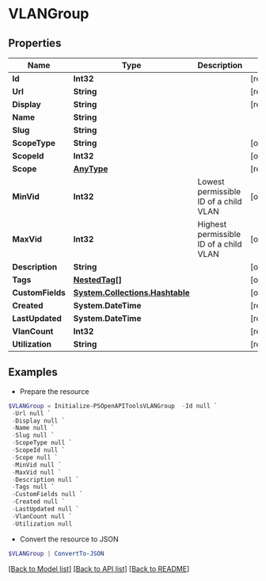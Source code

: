 # VLANGroup
## Properties

Name | Type | Description | Notes
------------ | ------------- | ------------- | -------------
**Id** | **Int32** |  | [readonly] 
**Url** | **String** |  | [readonly] 
**Display** | **String** |  | [readonly] 
**Name** | **String** |  | 
**Slug** | **String** |  | 
**ScopeType** | **String** |  | [optional] 
**ScopeId** | **Int32** |  | [optional] 
**Scope** | [**AnyType**](.md) |  | [readonly] 
**MinVid** | **Int32** | Lowest permissible ID of a child VLAN | [optional] 
**MaxVid** | **Int32** | Highest permissible ID of a child VLAN | [optional] 
**Description** | **String** |  | [optional] 
**Tags** | [**NestedTag[]**](NestedTag.md) |  | [optional] 
**CustomFields** | [**System.Collections.Hashtable**](AnyType.md) |  | [optional] 
**Created** | **System.DateTime** |  | [readonly] 
**LastUpdated** | **System.DateTime** |  | [readonly] 
**VlanCount** | **Int32** |  | [readonly] 
**Utilization** | **String** |  | [readonly] 

## Examples

- Prepare the resource
```powershell
$VLANGroup = Initialize-PSOpenAPIToolsVLANGroup  -Id null `
 -Url null `
 -Display null `
 -Name null `
 -Slug null `
 -ScopeType null `
 -ScopeId null `
 -Scope null `
 -MinVid null `
 -MaxVid null `
 -Description null `
 -Tags null `
 -CustomFields null `
 -Created null `
 -LastUpdated null `
 -VlanCount null `
 -Utilization null
```

- Convert the resource to JSON
```powershell
$VLANGroup | ConvertTo-JSON
```

[[Back to Model list]](../README.md#documentation-for-models) [[Back to API list]](../README.md#documentation-for-api-endpoints) [[Back to README]](../README.md)


